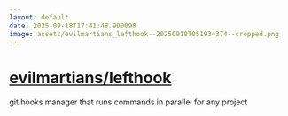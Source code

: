 ```yaml
---
layout: default
date: 2025-09-18T17:41:48.990098
image: assets/evilmartians_lefthook--20250918T051934374--cropped.png
---
```


# [evilmartians/lefthook](https://github.com/evilmartians/lefthook)

git hooks manager that runs commands in parallel for any project
